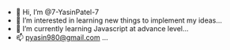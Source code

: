 - 👋 Hi, I’m @7-YasinPatel-7
- 👀 I’m interested in learning new things to implement my ideas...
- 🌱 I’m currently learning Javascript at advance level...
- 📫 pyasin980@gmail.com ...

<!---
7-YasinPatel-7/7-YasinPatel-7 is a ✨ special ✨ repository because its `README.md` (this file) appears on your GitHub profile.
You can click the Preview link to take a look at your changes.
--->
